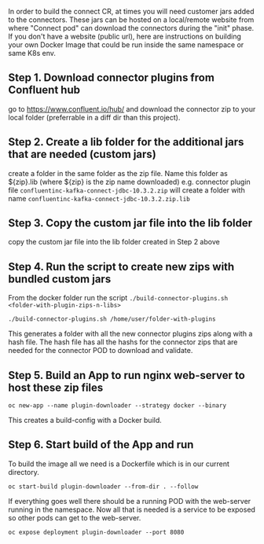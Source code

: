 In order to build the connect CR, at times you will need customer jars added to the connectors. 
These jars can be hosted on a local/remote website from where "Connect pod" can download the connectors during the "init" phase.
If you don't have a website (public url), here are instructions on building your own Docker Image that could be run inside the same namespace or same K8s env.

## Step 1. Download connector plugins from Confluent hub
go to https://www.confluent.io/hub/ and download the connector zip to your local folder (preferrable in a diff dir than this project).

## Step 2. Create a lib folder for the additional jars that are needed (custom jars)
create a folder in the same folder as the zip file. Name this folder as ${zip}.lib (where ${zip} is the zip name downloaded)
e.g. connector plugin file `confluentinc-kafka-connect-jdbc-10.3.2.zip` will create a folder with name `confluentinc-kafka-connect-jdbc-10.3.2.zip.lib`

## Step 3. Copy the custom jar file into the lib folder
copy the custom jar file into the lib folder created in Step 2 above

## Step 4. Run the script to create new zips with bundled custom jars
From the docker folder run the script `./build-connector-plugins.sh <folder-with-plugin-zips-n-libs>`
```
./build-connector-plugins.sh /home/user/folder-with-plugins
```

This generates a folder with all the new connector plugins zips along with a hash file. 
The hash file has all the hashs for the connector zips that are needed for the connector POD to download and validate.

## Step 5. Build an App to run nginx web-server to host these zip files
```
oc new-app --name plugin-downloader --strategy docker --binary
```
This creates a build-config with a Docker build. 

## Step 6. Start build of the App and run
To build the image all we need is a Dockerfile which is in our current directory.
```
oc start-build plugin-downloader --from-dir . --follow
```
If everything goes well there should be a running POD with the web-server running in the namespace. Now all that is needed is a service to be exposed so other pods can get to the web-server.
```
oc expose deployment plugin-downloader --port 8080
```
